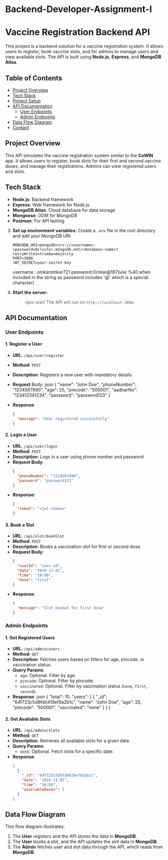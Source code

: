 # Backend-Developer-Assignment-I
# Vaccine Registration Backend API

This project is a backend solution for a vaccine registration system. It allows users to register, book vaccine slots, and for admins to manage users and view available slots. The API is built using **Node.js**, **Express**, and **MongoDB Atlas**.

## Table of Contents
- [Project Overview](#project-overview)
- [Tech Stack](#tech-stack)
- [Project Setup](#project-setup)
- [API Documentation](#api-documentation)
  - [User Endpoints](#user-endpoints)
  - [Admin Endpoints](#admin-endpoints)
- [Data Flow Diagram](#data-flow-diagram)
- [Contact](#contact)

## Project Overview

This API simulates the vaccine registration system similar to the **CoWIN** app. It allows users to register, book slots for their first and second vaccine doses, and manage their registrations. Admins can view registered users and slots.

## Tech Stack
- **Node.js**: Backend framework
- **Express**: Web framework for Node.js
- **MongoDB Atlas**: Cloud database for data storage
- **Mongoose**: ODM for MongoDB
- **Postman**: For API testing

3. **Set up environment variables:**
   Create a `.env` file in the root directory and add your MongoDB URI:
   ```env
   MONGODB_URI=mongodb+srv://<username>:<password>@cluster.mongodb.net/<database-name>?retryWrites=true&w=majority
   PORT=3000
   JWT_SECRET=your-secret-key
   ```
   username : omkaromkar721
   password:Omkar@187(use %40 when included in the string as password includes '@' which is a special character)

5. **Start the server:**
   > npm start
   The API will run on `http://localhost:3000`.

## API Documentation

### User Endpoints

#### 1. **Register a User**
   - **URL**: `/api/user/register`
   - **Method**: `POST`
   - **Description**: Registers a new user with mandatory details.
   - **Request** Body:
     json
     {
       "name": "John Doe",
       "phoneNumber": "1234567890",
       "age": 25,
       "pincode": "500001",
       "aadharNo": "123412341234",
       "password": "password123"
     }

   - **Response**: 
     ```json
     {
       "message": "User registered successfully"
     }
     ```

#### 2. **Login a User**
   - **URL**: `/api/user/login`
   - **Method**: `POST`
   - **Description**: Logs in a user using phone number and password.
   - **Request Body**:
     ```json
     {
       "phoneNumber": "1234567890",
       "password": "password123"
     }
     ```
   - **Response**:
     ```json
     {
       "token": "<jwt-token>"
     }
     ```

#### 3. **Book a Slot**
   - **URL**: `/api/slot/bookSlot`
   - **Method**: `POST`
   - **Description**: Books a vaccination slot for first or second dose.
   - **Request Body**:
     ```json
     {
       "userId": "user-id",
       "date": "2024-11-01",
       "time": "10:00",
       "dose": "first"
     }
     ```
   - **Response**:
     ```json
     {
       "message": "Slot booked for first dose"
     }
     ```

### Admin Endpoints

#### 1. **Get Registered Users**
   - **URL**: `/api/admin/users`
   - **Method**: `GET`
   - **Description**: Fetches users based on filters for age, pincode, or vaccination status.
   - **Query Params**:
     - `age`: Optional. Filter by age.
     - `pincode`: Optional. Filter by pincode.
     - `vaccinated`: Optional. Filter by vaccination status (`none`, `first`, `second`).
   - **Response**:
      json
     {
       "total": 10,
       "users": [
         {
           "_id": "64f723c5d9fd0419ef9a2b1c",
           "name": "John Doe",
           "age": 25,
           "pincode": "500001",
           "vaccinated": "none"
         }
       ]
     }
    

#### 2. **Get Available Slots**
   - **URL**: `/api/admin/slots`
   - **Method**: `GET`
   - **Description**: Retrieves all available slots for a given date.
   - **Query Params**:
     - `date`: Optional. Fetch slots for a specific date.
   - **Response**:
     ```json
     [
       {
         "_id": "64f723c5d9fd0419ef9a2b2c",
         "date": "2024-11-01",
         "time": "10:00",
         "availableDoses": 5
       }
     ]
     ```

## Data Flow Diagram


This flow diagram illustrates:
1. The **User** registers and the API stores the data in **MongoDB**.
2. The **User** books a slot, and the API updates the slot data in **MongoDB**.
3. The **Admin** fetches user and slot data through the API, which reads from **MongoDB**.
